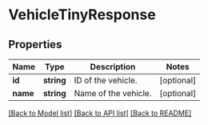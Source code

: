 # VehicleTinyResponse

## Properties
Name | Type | Description | Notes
------------ | ------------- | ------------- | -------------
**id** | **string** | ID of the vehicle. | [optional] 
**name** | **string** | Name of the vehicle. | [optional] 

[[Back to Model list]](../README.md#documentation-for-models) [[Back to API list]](../README.md#documentation-for-api-endpoints) [[Back to README]](../README.md)


